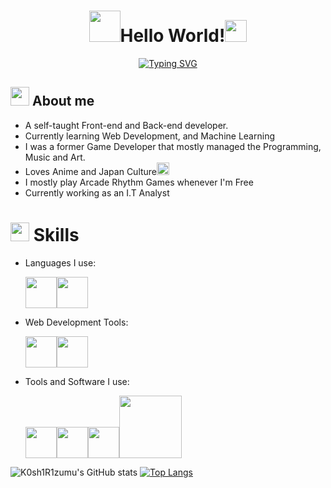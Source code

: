 <h1 align="center"><img src="https://media.giphy.com/media/13xxoHrXk4Rrdm/giphy.gif" width=50>Hello World!<img src='https://media.giphy.com/media/4T8xdbHJ9xbVlREPMW/giphy.gif' width=35></h1>


<p align='center'><a href="https://git.io/typing-svg"><img src="https://readme-typing-svg.demolab.com?font=Origin+Tech+Demo&size=30&duration=3000&pause=700&color=38DAA7&center=true&width=500&lines=Koshi+Rizumu;%E3%81%93%E3%81%97%E3%83%BC%E3%83%AA%E3%82%BA%E3%83%A0;Software+Developer;Web+Developer;Database+Manager;I.T+Analyst" alt="Typing SVG" /></a></p>


## <img src="https://media.giphy.com/media/VqdTqQtjlNcqVixij1/giphy.gif" width=30> About me

- A self-taught Front-end and Back-end developer.
- Currently learning Web Development, and Machine Learning
- I was a former Game Developer that mostly managed the Programming, Music and Art.
- Loves Anime and Japan Culture<img src='https://media.giphy.com/media/MQMO0ckSI4WoIKKHE0/giphy.gif' width=20>
- I mostly play Arcade Rhythm Games whenever I'm Free
- Currently working as an I.T Analyst

# <img src='https://media.giphy.com/media/lr1QZ7prMwwkqSSVLa/giphy.gif' width=30> Skills
- Languages I use:
 
	<img src='https://media.giphy.com/media/LMt9638dO8dftAjtco/giphy.gif' width=50><img src='https://media.giphy.com/media/ln7z2eWriiQAllfVcn/giphy.gif' width=50>

- Web Development Tools:

	<img src='https://media.giphy.com/media/v1.Y2lkPTc5MGI3NjExYjZhMmE3MDNhOTE2MTk2MzEwOTBkZTdhZjYyYWQ5NjJhYjhjOGI4MiZjdD1z/XAxylRMCdpbEWUAvr8/giphy.gif' width=50><img src='https://media.giphy.com/media/fsEaZldNC8A1PJ3mwp/giphy.gif' width=50>
	
- Tools and Software I use:

	<img src='https://media.giphy.com/media/jnDKffgCfGYOp6cMTK/giphy.gif' width=50><img src='https://media.giphy.com/media/IdyAQJVN2kVPNUrojM/giphy.gif' width=50><img src='https://media.giphy.com/media/KzJkzjggfGN5Py6nkT/giphy.gif' width=50><img src='https://media.giphy.com/media/kH1DBkPNyZPOk0BxrM/giphy.gif' width=100>
 
![K0sh1R1zumu's GitHub stats](https://github-readme-stats.vercel.app/api?username=K0sh1R1zumu&show_icons=true&theme=tokyonight)
[![Top Langs](https://github-readme-stats.vercel.app/api/top-langs/?username=K0sh1R1zumu&layout=donut-vertical&theme=tokyonight)](https://github.com/anuraghazra/github-readme-stats)
 

